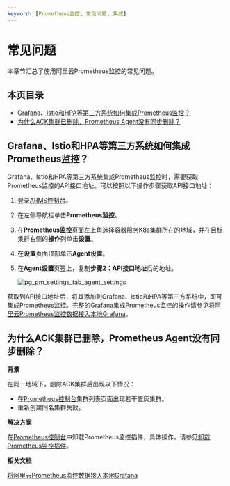 ```yaml
---
keyword: [Prometheus监控, 常见问题, 集成]
---
```


# 常见问题

本章节汇总了使用阿里云Prometheus监控的常见问题。

## 本页目录

-   [Grafana、Istio和HPA等第三方系统如何集成Prometheus监控？](#section_zb5_wdo_ofw)
-   [为什么ACK集群已删除，Prometheus Agent没有同步删除？](#section_7v0_4pa_yom)

## Grafana、Istio和HPA等第三方系统如何集成Prometheus监控？

Grafana、Istio和HPA等第三方系统集成Prometheus监控时，需要获取Prometheus监控的API接口地址。可以按照以下操作步骤获取API接口地址：

1.  登录[ARMS控制台](https://arms.console.aliyun.com/#/home)。

2.  在左侧导航栏单击**Prometheus监控**。

3.  在**Prometheus监控**页面左上角选择容器服务K8s集群所在的地域，并在目标集群右侧的**操作**列单击**设置**。

4.  在**设置**页面顶部单击**Agent设置**。

5.  在**Agent设置**页签上，复制**步骤2：API接口地址**后的地址。

    ![pg_pm_settings_tab_agent_settings](https://static-aliyun-doc.oss-accelerate.aliyuncs.com/assets/img/zh-CN/4584298951/p103094.png)


获取到API接口地址后，将其添加到Grafana、Istio和HPA等第三方系统中，即可集成Prometheus监控。完整的Grafana集成Prometheus监控的操作请参见[将阿里云Prometheus监控数据接入本地Grafana]()。

## 为什么ACK集群已删除，Prometheus Agent没有同步删除？

**背景**

在同一地域下，删除ACK集群后出现以下情况：

-   在[Prometheus控制台](https://prometheus.console.aliyun.com/#/home)集群列表页面出现若干置灰集群。
-   重新创建同名集群失败。

**解决方案**

在[Prometheus控制台](https://prometheus.console.aliyun.com/#/home)中卸载Prometheus监控插件，具体操作，请参见[卸载Prometheus监控插件]()。

**相关文档**  


[将阿里云Prometheus监控数据接入本地Grafana]()

